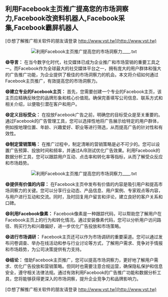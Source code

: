 ## **利用Facebook主页推广提高您的市场洞察力,Facebook改资料机器人,Facebook采集,Facebook霸屏机器人**

[😍想了解推广相关软件的朋友请登录 http://www.vst.tw](http://www.vst.tw)

 <center><img src="https://vst.tw/MP4/tuiguang/png/7.png" alt="利用Facebook主页推广提高您的市场洞察力____.txt"></center>

**😄导言：**
在当今数字化时代，社交媒体已成为企业推广和市场营销的重要工具之一。而Facebook作为全球最大的社交媒体平台之一，拥有庞大的用户群体和强大的广告推广功能，为企业提供了极佳的市场洞察力的机会。本文将介绍如何通过Facebook主页推广，有效提高您的市场洞察力。

**😄建立专业的Facebook主页：**
首先，您需要创建一个专业的Facebook主页，该主页应精确反映您的品牌形象和核心价值观。确保完善填写公司信息、联系方式和相关介绍，以便吸引潜在客户和用户。

**😄定义目标受众：**
在投放Facebook广告之前，明确您的目标受众是至关重要的。通过Facebook的广告管理工具，您可以选择性地将广告展示给特定的用户群体，例如按地理位置、年龄、兴趣爱好、职业等进行筛选，从而提高广告的针对性和有效性。

**😄制定营销策略：**
在推广过程中，制定清晰的营销策略是必不可少的。您可以设置广告预算、投放时间和频率，并通过A/B测试优化广告效果。利用Facebook的数据分析工具，您可以跟踪用户互动、点击率和转化率等指标，从而了解受众反应和市场趋势。

 <center><img src="https://vst.tw/MP4/tuiguang/png/3.png" alt="利用Facebook主页推广提高您的市场洞察力____.txt"></center>

**😄提供有价值的内容：**
在Facebook主页中发布有价值的内容是吸引用户和提高市场洞察力的关键。您可以分享行业动态、产品信息、用户案例、专家观点等内容，与用户进行互动和交流。同时，及时回复用户留言和评论，建立良好的客户关系和口碑。

**😄利用Facebook像素：**
Facebook像素是一种跟踪代码，可以帮助您了解用户在Facebook主页上的行为和转化情况。通过安装像素代码，您可以分析用户访问路径、购买行为和兴趣偏好，进一步优化广告投放和市场策略。

**😄进行市场调研：**
Facebook主页还可以作为市场调研的重要渠道。您可以通过发布问卷调查、举办在线活动和参与行业讨论等方式，了解用户需求、竞争对手情报和市场趋势，为公司决策提供有力支持。

**😄结论：**
借助Facebook主页推广，您可以提高市场洞察力，更好地了解用户需求、优化广告投放和营销策略。但同时也需要注意合规运营，确保隐私保护和信息安全，遵守相关法律法规。通过有效利用Facebook的广告推广功能和数据分析工具，您将能够获得更深入的市场洞察，提升企业竞争力和品牌影响力。

[😍想了解推广相关软件的朋友请登录 http://www.vst.tw](http://www.vst.tw)



